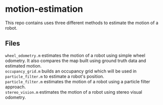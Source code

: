 # motion-estimation
This repo contains uses three different methods to estimate the motion of a robot.

## Files
`wheel_odometry.m` estimates the motion of a robot using simple wheel odometry. It also compares the map built using ground truth data and estimated motion. <br/> 
`occupancy_grid.m` builds an occupancy grid which will be used in `particle_filter.m` to estimate a robot's position.<br/>
`particle_filter.m` estimates the motion of a robot using a particle filter approach.<br/>
`stereo_vision.m` estimates the motion of a robot using stereo visual odometry.<br/>

